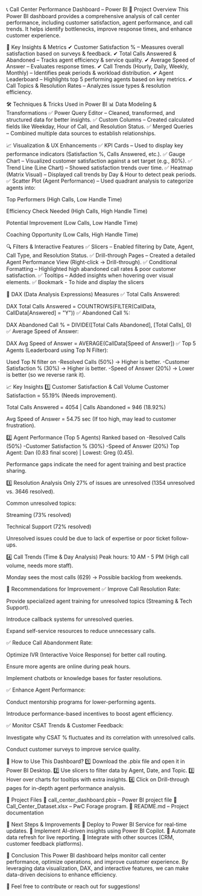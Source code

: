 📞 Call Center Performance Dashboard – Power BI
📌 Project Overview
This Power BI dashboard provides a comprehensive analysis of call center performance, including customer satisfaction, agent performance, and call trends. It helps identify bottlenecks, improve response times, and enhance customer experience.

🎯 Key Insights & Metrics
✔ Customer Satisfaction % – Measures overall satisfaction based on surveys & feedback.
✔ Total Calls Answered & Abandoned – Tracks agent efficiency & service quality.
✔ Average Speed of Answer – Evaluates response times.
✔ Call Trends (Hourly, Daily, Weekly, Monthly) – Identifies peak periods & workload distribution.
✔ Agent Leaderboard – Highlights top 5 performing agents based on key metrics.
✔ Call Topics & Resolution Rates – Analyzes issue types & resolution efficiency.

🛠 Techniques & Tricks Used in Power BI
📊 Data Modeling & Transformations
✅ Power Query Editor – Cleaned, transformed, and structured data for better insights.
✅ Custom Columns – Created calculated fields like Weekday, Hour of Call, and Resolution Status.
✅ Merged Queries – Combined multiple data sources to establish relationships.

📈 Visualization & UX Enhancements
✅ KPI Cards – Used to display key performance indicators (Satisfaction %, Calls Answered, etc.).
✅ Gauge Chart – Visualized customer satisfaction against a set target (e.g., 80%).
✅ Trend Line (Line Chart) – Showed satisfaction trends over time.
✅ Heatmap (Matrix Visual) – Displayed call trends by Day & Hour to detect peak periods.
✅ Scatter Plot (Agent Performance) – Used quadrant analysis to categorize agents into:

Top Performers (High Calls, Low Handle Time)

Efficiency Check Needed (High Calls, High Handle Time)

Potential Improvement (Low Calls, Low Handle Time)

Coaching Opportunity (Low Calls, High Handle Time)

🔍 Filters & Interactive Features
✅ Slicers – Enabled filtering by Date, Agent, Call Type, and Resolution Status.
✅ Drill-through Pages – Created a detailed Agent Performance View (Right-click → Drill-through).
✅ Conditional Formatting – Highlighted high abandoned call rates & poor customer satisfaction.
✅ Tooltips – Added insights when hovering over visual elements.
✅ Bookmark - To hide and display the slicers

🧠 DAX (Data Analysis Expressions) Measures
✅ Total Calls Answered:

DAX
Total Calls Answered = COUNTROWS(FILTER(CallData, CallData[Answered] = "Y"))
✅ Abandoned Call %:

DAX
Abandoned Call % = DIVIDE([Total Calls Abandoned], [Total Calls], 0)
✅ Average Speed of Answer:

DAX
Avg Speed of Answer = AVERAGE(CallData[Speed of Answer])
✅ Top 5 Agents (Leaderboard using Top N Filter):

Used Top N filter on -Resolved Calls (50%) → Higher is better.
                     -Customer Satisfaction % (30%) → Higher is better.
                     -Speed of Answer (20%) → Lower is better (so we reverse rank it).

📈 Key Insights
1️⃣ Customer Satisfaction & Call Volume
Customer Satisfaction = 55.19% (Needs improvement).

Total Calls Answered = 4054 | Calls Abandoned = 946 (18.92%)

Avg Speed of Answer = 54.75 sec (If too high, may lead to customer frustration).

2️⃣ Agent Performance (Top 5 Agents)
  Ranked based on    -Resolved Calls (50%)
                     -Customer Satisfaction % (30%)
                     -Speed of Answer (20%)
Top Agent: Dan (0.83 final score) | Lowest: Greg (0.45).

Performance gaps indicate the need for agent training and best practice sharing.

3️⃣ Resolution Analysis
Only 27% of issues are unresolved (1354 unresolved vs. 3646 resolved).

Common unresolved topics:

Streaming (73% resolved)

Technical Support (72% resolved)

Unresolved issues could be due to lack of expertise or poor ticket follow-ups.

4️⃣ Call Trends (Time & Day Analysis)
Peak hours: 10 AM - 5 PM (High call volume, needs more staff).

Monday sees the most calls (629) → Possible backlog from weekends.

🚀 Recommendations for Improvement
✅ Improve Call Resolution Rate:

Provide specialized agent training for unresolved topics (Streaming & Tech Support).

Introduce callback systems for unresolved queries.

Expand self-service resources to reduce unnecessary calls.

✅ Reduce Call Abandonment Rate:

Optimize IVR (Interactive Voice Response) for better call routing.

Ensure more agents are online during peak hours.

Implement chatbots or knowledge bases for faster resolutions.

✅ Enhance Agent Performance:

Conduct mentorship programs for lower-performing agents.

Introduce performance-based incentives to boost agent efficiency.

✅ Monitor CSAT Trends & Customer Feedback:

Investigate why CSAT % fluctuates and its correlation with unresolved calls.

Conduct customer surveys to improve service quality.

📎 How to Use This Dashboard?
1️⃣ Download the .pbix file and open it in Power BI Desktop.
2️⃣ Use slicers to filter data by Agent, Date, and Topic.
3️⃣ Hover over charts for tooltips with extra insights.
4️⃣ Click on Drill-through pages for in-depth agent performance analysis.

📂 Project Files
📌 call_center_dashboard.pbix – Power BI project file
📌 Call_Center_Dataset.xlsx – PwC Forage program.
📌 README.md – Project documentation

🚀 Next Steps & Improvements
🔹 Deploy to Power BI Service for real-time updates.
🔹 Implement AI-driven insights using Power BI Copilot.
🔹 Automate data refresh for live reporting.
🔹 Integrate with other sources (CRM, customer feedback platforms).

🎯 Conclusion
This Power BI dashboard helps monitor call center performance, optimize operations, and improve customer experience. By leveraging data visualization, DAX, and interactive features, we can make data-driven decisions to enhance efficiency.

📩 Feel free to contribute or reach out for suggestions!

